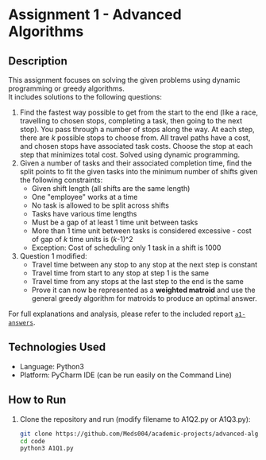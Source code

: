 # Assignment 1 - Advanced Algorithms

## Description

This assignment focuses on solving the given problems using dynamic programming or greedy algorithms.  
It includes solutions to the following questions:

1. Find the fastest way possible to get from the start to the end (like a race, travelling to chosen stops, completing a task, then going to the next stop). You pass through a number of stops along the way. At each step, there are *k* possible stops to choose from. All travel paths have a cost, and chosen stops have associated task costs. Choose the stop at each step that minimizes total cost. Solved using dynamic programming.
2. Given a number of tasks and their associated completion time, find the split points to fit the given tasks into the minimum number of shifts given the following constraints:
   - Given shift length (all shifts are the same length)
   - One "employee" works at a time
   - No task is allowed to be split across shifts
   - Tasks have various time lengths
   - Must be a gap of at least 1 time unit between tasks
   - More than 1 time unit between tasks is considered excessive - cost of gap of *k* time units is (*k*-1)^2
   - Exception: Cost of scheduling only 1 task in a shift is 1000
3. Question 1 modified:
   - Travel time between any stop to any stop at the next step is constant
   - Travel time from start to any stop at step 1 is the same
   - Travel time from any stops at the last step to the end is the same
   - Prove it can now be represented as a **weighted matroid** and use the general greedy algorithm for matroids to produce an optimal answer.

For full explanations and analysis, please refer to the included report [`a1-answers`](./a1-answers.pdf).

## Technologies Used

- Language: Python3
- Platform: PyCharm IDE (can be run easily on the Command Line)

## How to Run

1. Clone the repository and run (modify filename to A1Q2.py or A1Q3.py):
   ```bash
   git clone https://github.com/Meds004/academic-projects/advanced-algorithms-assignments/assignment-1.git
   cd code
   python3 A1Q1.py
